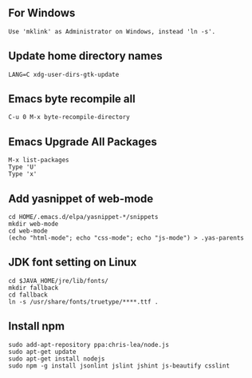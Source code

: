 For Windows
-----------

    Use 'mklink' as Administrator on Windows, instead 'ln -s'.

Update home directory names
---------------------------

    LANG=C xdg-user-dirs-gtk-update

Emacs byte recompile all
------------------------

    C-u 0 M-x byte-recompile-directory

Emacs Upgrade All Packages
--------------------------

    M-x list-packages
    Type 'U'
    Type 'x'

Add yasnippet of web-mode
------------------------------------

    cd HOME/.emacs.d/elpa/yasnippet-*/snippets
    mkdir web-mode
    cd web-mode
    (echo "html-mode"; echo "css-mode"; echo "js-mode") > .yas-parents

JDK font setting on Linux
-------------------------

    cd $JAVA_HOME/jre/lib/fonts/
    mkdir fallback
    cd fallback
    ln -s /usr/share/fonts/truetype/****.ttf .

Install npm
---------------------------------

    sudo add-apt-repository ppa:chris-lea/node.js
    sudo apt-get update
    sudo apt-get install nodejs
    sudo npm -g install jsonlint jslint jshint js-beautify csslint
